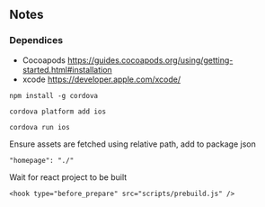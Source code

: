 ## Notes

### Dependices

- Cocoapods https://guides.cocoapods.org/using/getting-started.html#installation
- xcode https://developer.apple.com/xcode/

```npm install -g cordova```

```cordova platform add ios```

```cordova run ios```

Ensure assets are fetched using relative path, add to package json

```"homepage": "./"```

Wait for react project to be built

```
<hook type="before_prepare" src="scripts/prebuild.js" />
```
